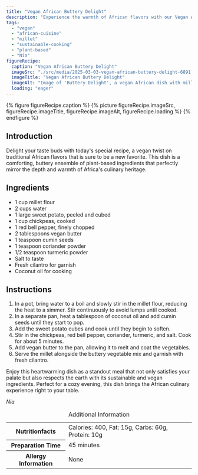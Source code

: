 ```yaml
---
title: "Vegan African Buttery Delight"
description: "Experience the warmth of African flavors with our Vegan African Buttery Delight, a comforting and sustainable vegan dish that's perfect for any day."
tags:
  - "vegan"
  - "african-cuisine"
  - "millet"
  - "sustainable-cooking"
  - "plant-based"
  - "Nia"
figureRecipe: 
  caption: "Vegan African Buttery Delight"
  imageSrc: "./src/media/2025-03-03-vegan-african-buttery-delight-6891.png"
  imageTitle: "Vegan African Buttery Delight"
  imageAlt: "Image of 'Buttery Delight', a vegan African dish with millet, sweet potatoes, chickpeas, red bell pepper, vegan butter, and cilantro on a minimalist wooden table."
  loading: "eager"
---
```


{% figure figureRecipe.caption %}
{% picture figureRecipe.imageSrc, figureRecipe.imageTitle, figureRecipe.imageAlt, figureRecipe.loading %}
{% endfigure %}

## Introduction

Delight your taste buds with today's special recipe, a vegan twist on traditional African flavors that is sure to be a new favorite. This dish is a comforting, buttery ensemble of plant-based ingredients that perfectly mirror the depth and warmth of Africa's culinary heritage.

## Ingredients

- 1 cup millet flour
- 2 cups water
- 1 large sweet potato, peeled and cubed
- 1 cup chickpeas, cooked
- 1 red bell pepper, finely chopped
- 2 tablespoons vegan butter
- 1 teaspoon cumin seeds
- 1 teaspoon coriander powder
- 1/2 teaspoon turmeric powder
- Salt to taste
- Fresh cilantro for garnish
- Coconut oil for cooking

## Instructions

1. In a pot, bring water to a boil and slowly stir in the millet flour, reducing the heat to a simmer. Stir continuously to avoid lumps until cooked.
2. In a separate pan, heat a tablespoon of coconut oil and add cumin seeds until they start to pop.
3. Add the sweet potato cubes and cook until they begin to soften.
4. Stir in the chickpeas, red bell pepper, coriander, turmeric, and salt. Cook for about 5 minutes.
5. Add vegan butter to the pan, allowing it to melt and coat the vegetables.
6. Serve the millet alongside the buttery vegetable mix and garnish with fresh cilantro.

Enjoy this heartwarming dish as a standout meal that not only satisfies your palate but also respects the earth with its sustainable and vegan ingredients. Perfect for a cozy evening, this dish brings the African culinary experience right to your table.

*Nia*

<table><caption class='sr-only'>Additional Information</caption><tr><th>Nutritionfacts</th><td>Calories: 400, Fat: 15g, Carbs: 60g, Protein: 10g&nbsp;</td></tr><tr><th>Preparation Time</th><td>45 minutes&nbsp;</td></tr><tr><th>Allergy Information</th><td>None&nbsp;</td></tr></table>

